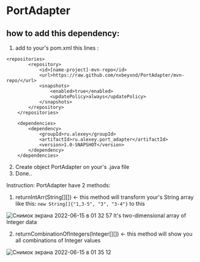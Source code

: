 # PortAdapter

## how to add this dependency:
1. add to your's pom.xml this lines :
```
<repositories>
        <repository>
            <id>[name-project]-mvn-repo</id>
            <url>https://raw.github.com/nxbeyxnd/PortAdapter/mvn-repo/</url>
            <snapshots>
                <enabled>true</enabled>
                <updatePolicy>always</updatePolicy>
            </snapshots>
        </repository>
    </repositories>

    <dependencies>
        <dependency>
            <groupId>ru.alexey</groupId>
            <artifactId>ru.alexey.port_adapter</artifactId>
            <version>1.0-SNAPSHOT</version>
        </dependency>
    </dependencies>
 ```
 
 2. Create object PortAdapter on your's .java file
 3. Done..
 
 
Instruction:
PortAdapter have 2 methods:
1. returnIntArr(String[][]) <- this method will transform your's String array like this:
```new String[]{"1,3-5", "3", "3-4"}```
 to this 
 
 ![Снимок экрана 2022-06-15 в 01 32 57](https://user-images.githubusercontent.com/39539947/173700277-714ae4a1-66d0-41ef-8d0c-06310ca6cc00.png)
 It's two-dimensional array of Integer data
 
2. returnCombinationOfIntegers(Integer[][]) <- this method will show you all combinations of Integer values

![Снимок экрана 2022-06-15 в 01 35 12](https://user-images.githubusercontent.com/39539947/173700521-3550ad06-5f87-4dc3-bdef-8bf6b6c45e48.png)


